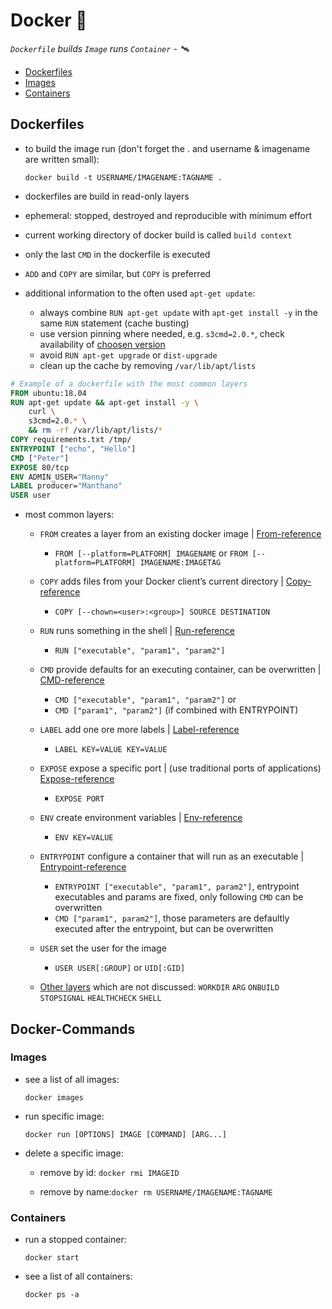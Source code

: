 # Docker :whale: 

*`Dockerfile` builds `Image` runs `Container` - :artificial_satellite:*

- [Dockerfiles](#Dockerfiles)
- [Images](#Images)
- [Containers](#Containers)

## Dockerfiles

- to build the image run (don't forget the . and username & imagename are written small):

   `docker build -t USERNAME/IMAGENAME:TAGNAME .`  

- dockerfiles are build in read-only layers
- ephemeral: stopped, destroyed and reproducible with minimum effort
- current working directory of docker build is called `build context`
- only the last `CMD` in the dockerfile is executed
- `ADD` and `COPY` are similar, but `COPY` is preferred

- additional information to the often used `apt-get update`:
  - always combine `RUN apt-get update` with `apt-get install -y` in the same `RUN` statement (cache busting)
  - use version pinning where needed, e.g. `s3cmd=2.0.*`, check availability of [choosen version](https://packages.ubuntu.com/search?suite=default&section=all&arch=any&keywords=s3cmd&searchon=names)
  - avoid `RUN apt-get upgrade` or `dist-upgrade`
  - clean up the cache by removing `/var/lib/apt/lists`

```dockerfile
# Example of a dockerfile with the most common layers
FROM ubuntu:18.04
RUN apt-get update && apt-get install -y \
	curl \
	s3cmd=2.0.* \
	&& rm -rf /var/lib/apt/lists/*
COPY requirements.txt /tmp/
ENTRYPOINT ["echo", "Hello"]
CMD ["Peter"]
EXPOSE 80/tcp
ENV ADMIN_USER="Manny"
LABEL producer="Manthano"
USER user
```

- most common layers:
   - `FROM` creates a layer from an existing docker image | [From-reference](https://docs.docker.com/engine/reference/builder/#from)
     - `FROM [--platform=PLATFORM] IMAGENAME` or `FROM [--platform=PLATFORM] IMAGENAME:IMAGETAG`

   - `COPY` adds files from your Docker client’s current directory | [Copy-reference](https://docs.docker.com/engine/reference/builder/#copy)
     - `COPY [--chown=<user>:<group>] SOURCE DESTINATION`

   - `RUN` runs something in the shell | [Run-reference](https://docs.docker.com/engine/reference/builder/#run)
     - `RUN ["executable", "param1", "param2"]`

   - `CMD` provide defaults for an executing container, can be overwritten | [CMD-reference](https://docs.docker.com/engine/reference/builder/#cmd)
     - `CMD ["executable", "param1", "param2"]` or
     - `CMD ["param1", "param2"]` (if combined with ENTRYPOINT)

   - `LABEL` add one ore more labels | [Label-reference](https://docs.docker.com/engine/reference/builder/#label)
     - `LABEL KEY=VALUE KEY=VALUE`

   - `EXPOSE` expose a specific port | (use traditional ports of applications) [Expose-reference](https://docs.docker.com/engine/reference/builder/#expose)
     - `EXPOSE PORT`

   - `ENV` create environment variables | [Env-reference](https://docs.docker.com/engine/reference/builder/#env)
     - `ENV KEY=VALUE`

   - `ENTRYPOINT` configure a container that will run as an executable | [Entrypoint-reference](https://docs.docker.com/engine/reference/builder/#entrypoint)
     - `ENTRYPOINT ["executable", "param1", param2"]`, entrypoint executables and params are fixed, only following `CMD` can be overwritten
     - `CMD ["param1", param2"]`, those parameters are defaultly executed after the entrypoint, but can be overwritten

   - `USER` set the user for the image
     - `USER USER[:GROUP]` or `UID[:GID]`
     
   - [Other layers](https://docs.docker.com/engine/reference/builder) which are not discussed: `WORKDIR` `ARG` `ONBUILD` `STOPSIGNAL` `HEALTHCHECK` `SHELL`

## Docker-Commands

### Images

- see a list of all images:

   `docker images`

- run specific image:

   `docker run [OPTIONS] IMAGE [COMMAND] [ARG...]`

- delete a specific image:

  - remove by id: `docker rmi IMAGEID`

  - remove by name:`docker rm USERNAME/IMAGENAME:TAGNAME`

### Containers

- run a stopped container:

   `docker start`

- see a list of all containers:

   `docker ps -a`